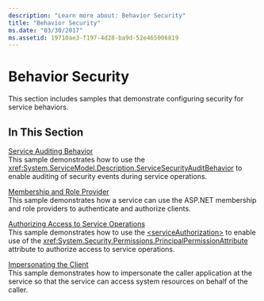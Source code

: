 ```yaml
---
description: "Learn more about: Behavior Security"
title: "Behavior Security"
ms.date: "03/30/2017"
ms.assetid: 19710ae3-f197-4d28-ba9d-52e465006819
---
```

# Behavior Security

This section includes samples that demonstrate configuring security for service behaviors.  
  
## In This Section  

 [Service Auditing Behavior](service-auditing-behavior.md)  
 This sample demonstrates how to use the <xref:System.ServiceModel.Description.ServiceSecurityAuditBehavior> to enable auditing of security events during service operations.  
  
 [Membership and Role Provider](membership-and-role-provider.md)  
 This sample demonstrates how a service can use the ASP.NET membership and role providers to authenticate and authorize clients.  
  
 [Authorizing Access to Service Operations](authorizing-access-to-service-operations.md)  
 This sample demonstrates how to use the [\<serviceAuthorization>](../../configure-apps/file-schema/wcf/serviceauthorization-element.md) to enable use of the <xref:System.Security.Permissions.PrincipalPermissionAttribute> attribute to authorize access to service operations.  
  
 [Impersonating the Client](impersonating-the-client.md)  
 This sample demonstrates how to impersonate the caller application at the service so that the service can access system resources on behalf of the caller.
